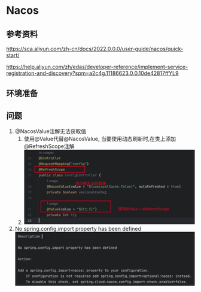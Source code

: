 # Nacos

## 参考资料
https://sca.aliyun.com/zh-cn/docs/2022.0.0.0/user-guide/nacos/quick-start/

https://help.aliyun.com/zh/edas/developer-reference/implement-service-registration-and-discovery?spm=a2c4g.11186623.0.0.10de42817ffYL9

## 环境准备

## 问题

1. @NacosValue注解无法获取值
   1. 使用@Value代替@NacosValue, 当要使用动态刷新时,在类上添加@RefreshScope注解
   2. ![Alt text](assets/nacos/image-1.png)
2. No spring.config.import property has been defined
![Alt text](assets/nacos/image.png)